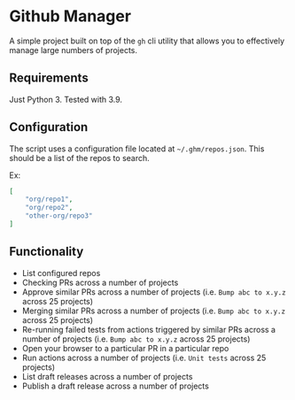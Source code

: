 # Github Manager

A simple project built on top of the `gh` cli utility that allows you to effectively manage large numbers of projects.

## Requirements

Just Python 3. Tested with 3.9.

## Configuration

The script uses a configuration file located at `~/.ghm/repos.json`. This should be a list of the repos to search.

Ex:

```json
[
    "org/repo1",
    "org/repo2",
    "other-org/repo3"
] 
```

## Functionality

- List configured repos
- Checking PRs across a number of projects
- Approve similar PRs across a number of projects (i.e. `Bump abc to x.y.z` across 25 projects)
- Merging similar PRs across a number of projects (i.e. `Bump abc to x.y.z` across 25 projects)
- Re-running failed tests from actions triggered by similar PRs across a number of projects (i.e. `Bump abc to x.y.z` across 25 projects)
- Open your browser to a particular PR in a particular repo
- Run actions across a number of projects (i.e. `Unit tests` across 25 projects)
- List draft releases across a number of projects
- Publish a draft release across a number of projects
